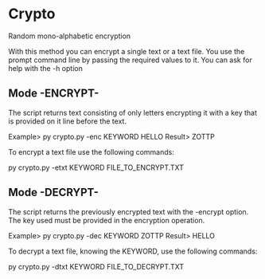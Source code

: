 # Crypto
Random mono-alphabetic encryption

With this method you can encrypt a single text or a text file. 
You use the prompt command line by passing the required values to it.
You can ask for help with the -h option 

Mode -ENCRYPT-
------------------
The script returns text consisting of only letters
encrypting it with a key that is provided on it
line before the text.

Example> py crypto.py -enc KEYWORD HELLO
Result> ZOTTP

To encrypt a text file use the following
commands:

py crypto.py -etxt KEYWORD FILE_TO_ENCRYPT.TXT

Mode -DECRYPT-
------------------
The script returns the previously encrypted text
with the -encrypt option. The key used must be provided
in the encryption operation.

Example> py crypto.py -dec KEYWORD ZOTTP
Result> HELLO

To decrypt a text file, knowing the KEYWORD,
use the following commands:

py crypto.py -dtxt KEYWORD FILE_TO_DECRYPT.TXT
